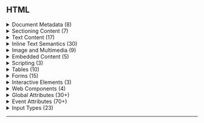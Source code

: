 ##  HTML



<details><summary>Document Metadata (8)</summary>  

- `<base>` - Document base URL
- `<head>` - Document metadata container
- `<link>` - External resource links
- `<meta>` - Metadata information
- `<style>` - Embedded CSS
- `<title>` - Document title
- `<noscript>` - Fallback content
- `<template>` - HTML template definition
- [Practice](/html/README.md)
</details>

<details><summary>Sectioning Content (7)</summary>  

- `<address>` - Contact information
- `<article>` - Self-contained content
- `<aside>` - Tangential content
- `<footer>` - Footer section
- `<header>` - Introductory content
- `<nav>` - Navigation links
- `<section>` - Thematic grouping
- [Practice](/html/README.md)
</details>

<details><summary>Text Content (17) </summary> 

- `<blockquote>` - Extended quotation
- `<dd>` - Description list detail
- `<div>` - Generic container
- `<dl>` - Description list
- `<dt>` - Description list term
- `<figcaption>` - Figure caption
- `<figure>` - Self-contained illustration
- `<hr>` - Thematic break
- `<li>` - List item
- `<main>` - Main content
- `<ol>` - Ordered list
- `<p>` - Paragraph
- `<pre>` - Preformatted text
- `<ul>` - Unordered list
- `<menu>` - Menu of commands
- `<search>` - Search interface
- `<hgroup>` - Heading group
- [Practice](/html/README.md)
</details>

<details><summary> Inline Text Semantics (30) </summary> 

- `<a>` - Anchor/hyperlink
- `<abbr>` - Abbreviation
- `<b>` - Bold text (no emphasis)
- `<bdi>` - Bidirectional isolation
- `<bdo>` - Bidirectional override
- `<br>` - Line break
- `<cite>` - Citation
- `<code>` - Code fragment
- `<data>` - Machine-readable data
- `<dfn>` - Definition term
- `<em>` - Emphasized text
- `<i>` - Italic text (no emphasis)
- `<kbd>` - Keyboard input
- `<mark>` - Marked/highlighted text
- `<q>` - Short inline quotation
- `<rp>` - Ruby fallback parenthesis
- `<rt>` - Ruby annotation text
- `<ruby>` - Ruby annotation
- `<s>` - Strikethrough
- `<samp>` - Sample output
- `<small>` - Side comment/small print
- `<span>` - Generic inline container
- `<strong>` - Strong importance
- `<sub>` - Subscript
- `<sup>` - Superscript
- `<time>` - Date/time
- `<u>` - Underline (non-textual)
- `<var>` - Variable
- `<wbr>` - Word break opportunity
- `<del>` - Deleted text (with `<ins>`)
- [Practice](/html/README.md)
</details>

<details><summary> Image and Multimedia (9)</summary>

- `<area>` - Image map area
- `<audio>` - Audio content
- `<img>` - Image
- `<map>` - Image map
- `<track>` - Text track for media
- `<video>` - Video content
- `<picture>` - Responsive images
- `<source>` - Media source
- `<canvas>` - Graphics canvas
- [Practice](/html/README.md)
</details>

<details><summary>Embedded Content (5) </summary>

- `<embed>` - External application
- `<iframe>` - Inline frame
- `<object>` - External resource
- `<param>` - Object parameters
- `<portal>` - Embedded page
- [Practice](/html/README.md)
</details>

<details><summary> Scripting (3) </summary>

- `<canvas>` - Scriptable graphics
- `<noscript>` - Non-script fallback
- `<script>` - Executable code
- [Practice](/html/README.md)
</details>

<details><summary> Tables (10) </summary> 

- `<caption>` - Table caption
- `<col>` - Table column
- `<colgroup>` - Column group
- `<table>` - Table
- `<tbody>` - Table body
- `<td>` - Table data cell
- `<tfoot>` - Table footer
- `<th>` - Table header cell
- `<thead>` - Table header
- `<tr>` - Table row
- [Practice](/html/README.md)
</details>

<details><summary>Forms (15)</summary>

- `<button>` - Clickable button
- `<datalist>` - Input options
- `<fieldset>` - Form control group
- `<form>` - User input form
- `<input>` - Input control
- `<label>` - Input label
- `<legend>` - Fieldset caption
- `<meter>` - Scalar measurement
- `<optgroup>` - Option group
- `<option>` - Select option
- `<output>` - Calculation result
- `<progress>` - Progress indicator
- `<select>` - Selection control
- `<textarea>` - Multi-line text input
- `<details>` - Disclosure widget
- [Practice](/html/README.md)
</details>

<details><summary>Interactive Elements (3)</summary>

- `<details>` - Disclosure widget
- `<dialog>` - Dialog box
- `<summary>` - Details summary
- [Practice](/html/README.md)
</details>

<details><summary> Web Components (4) </summary>

- `<slot>` - Web component slot
- `<template>` - HTML template
- Custom elements (defined via JS)
- Shadow DOM (technical feature)
- [Practice](/html/README.md)
</details>

<details><summary> Global Attributes (30+) </summary>

#### Core Attributes
- `accesskey` - Keyboard shortcut
- `autocapitalize` - Text capitalization
- `autofocus` - Auto-focus on load
- `class` - CSS class names
- `contenteditable` - Editable content
- `data-*` - Custom data attributes
- `dir` - Text directionality (ltr/rtl/auto)
- `draggable` - Drag-and-drop capability
- `hidden` - Hidden element
- `id` - Unique identifier
- `inert` - Inert subtree
- `inputmode` - Virtual keyboard hint
- `is` - Custom element definition
- `itemid` - Microdata item ID
- `itemprop` - Microdata property
- `itemref` - Microdata reference
- `itemscope` - Microdata scope
- `itemtype` - Microdata type
- `lang` - Language code
- `nonce` - CSP nonce
- `part` - Shadow part name
- `popover` - Popover behavior
- `role` - ARIA role
- `slot` - Shadow DOM slot
- `spellcheck` - Spell checking
- `style` - Inline CSS
- `tabindex` - Tab order
- `title` - Advisory information
- `translate` - Translation flag
- [Practice](/html/README.md)
</details>

<details><summary>Event Attributes (70+) </summary>

Window Events, Form Events, Keyboard Events, Mouse Events, Drag Events, Clipboard Events, Media Events, Animation Events, Transition Events
- [Practice](/html/README.md)
</details>

<details><summary>Input Types (23) </summary>

- `button` - Clickable button
- `checkbox` - Checkbox
- `color` - Color picker
- `date` - Date picker
- `datetime-local` - Date and time
- `email` - Email address
- `file` - File upload
- `hidden` - Hidden field
- `image` - Image button
- `month` - Month picker
- `number` - Numeric input
- `password` - Password field
- `radio` - Radio button
- `range` - Slider control
- `reset` - Reset button
- `search` - Search field
- `submit` - Submit button
- `tel` - Telephone number
- `text` - Text field
- `time` - Time picker
- `url` - URL field
- `week` - Week picker
- `datetime` (deprecated)
- [Practice](/html/README.md)
</details>

---



